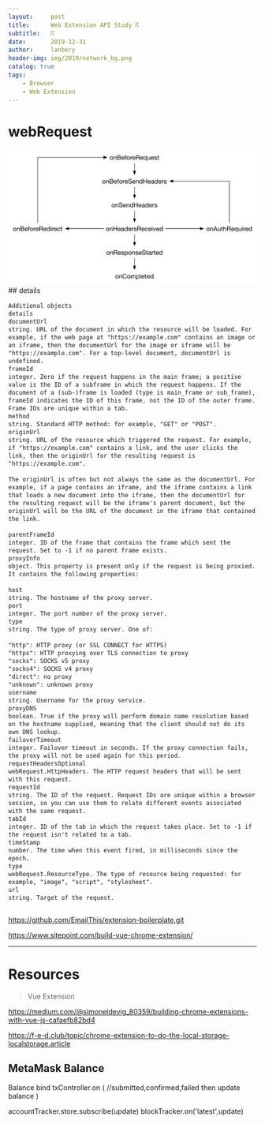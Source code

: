 ```yaml
---
layout:     post
title:      Web Extension API Study ☈
subtitle:   ☈
date:       2019-12-31
author:     lanbery
header-img: img/2019/network_bg.png
catalog: true
tags:
    - Browser
    - Web Extension 
---
```


# webRequest 

<div><img src="/img/2019/webRequest-flow.png" width="650"></div>
## details 

``` text
Additional objects
details
documentUrl
string. URL of the document in which the resource will be loaded. For example, if the web page at "https://example.com" contains an image or an iframe, then the documentUrl for the image or iframe will be "https://example.com". For a top-level document, documentUrl is undefined.
frameId
integer. Zero if the request happens in the main frame; a positive value is the ID of a subframe in which the request happens. If the document of a (sub-)frame is loaded (type is main_frame or sub_frame), frameId indicates the ID of this frame, not the ID of the outer frame. Frame IDs are unique within a tab.
method
string. Standard HTTP method: for example, "GET" or "POST".
originUrl
string. URL of the resource which triggered the request. For example, if "https://example.com" contains a link, and the user clicks the link, then the originUrl for the resulting request is "https://example.com".

The originUrl is often but not always the same as the documentUrl. For example, if a page contains an iframe, and the iframe contains a link that loads a new document into the iframe, then the documentUrl for the resulting request will be the iframe's parent document, but the originUrl will be the URL of the document in the iframe that contained the link.

parentFrameId
integer. ID of the frame that contains the frame which sent the request. Set to -1 if no parent frame exists.
proxyInfo
object. This property is present only if the request is being proxied. It contains the following properties:

host
string. The hostname of the proxy server.
port
integer. The port number of the proxy server.
type
string. The type of proxy server. One of:

"http": HTTP proxy (or SSL CONNECT for HTTPS)
"https": HTTP proxying over TLS connection to proxy
"socks": SOCKS v5 proxy
"socks4": SOCKS v4 proxy
"direct": no proxy
"unknown": unknown proxy
username
string. Username for the proxy service.
proxyDNS
boolean. True if the proxy will perform domain name resolution based on the hostname supplied, meaning that the client should not do its own DNS lookup.
failoverTimeout
integer. Failover timeout in seconds. If the proxy connection fails, the proxy will not be used again for this period.
requestHeadersOptional
webRequest.HttpHeaders. The HTTP request headers that will be sent with this request.
requestId
string. The ID of the request. Request IDs are unique within a browser session, so you can use them to relate different events associated with the same request.
tabId
integer. ID of the tab in which the request takes place. Set to -1 if the request isn't related to a tab.
timeStamp
number. The time when this event fired, in milliseconds since the epoch.
type
webRequest.ResourceType. The type of resource being requested: for example, "image", "script", "stylesheet".
url
string. Target of the request.
```

## 
https://github.com/EmailThis/extension-boilerplate.git

https://www.sitepoint.com/build-vue-chrome-extension/


----
# Resources

> Vue Extension 

https://medium.com/@simoneldevig_80359/building-chrome-extensions-with-vue-js-cafaefb82bd4

https://f-e-d.club/topic/chrome-extension-to-do-the-local-storage-localstorage.article


## MetaMask Balance 

Balance bind txController.on (
//submitted,confirmed,failed then update balance
)

accountTracker.store.subscribe(update)
blockTracker.on('latest',update)